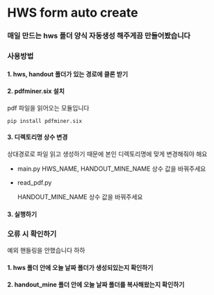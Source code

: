 # HWS form auto create



### 매일 만드는 hws 폴더 양식 자동생성 해주게끔 만들어봤습니다



### 사용방법

#### 1. hws, handout 폴더가 있는 경로에 클론 받기



#### 2. pdfminer.six 설치

pdf 파일을 읽어오는 모듈입니다

```
pip install pdfminer.six
```



#### 3. 디렉토리명 상수 변경

상대경로로 파일 읽고 생성하기 때문에 본인 디렉토리명에 맞게 변경해줘야 해요

- main.py
  HWS_NAME, HANDOUT_MINE_NAME 상수 값을 바꿔주세요

- read_pdf.py

  HANDOUT_MINE_NAME 상수 값을 바꿔주세요



#### 3. 실행하기



### 오류 시 확인하기

예외 핸들링을 안했습니다 하하

#### 1. hws 폴더 안에 오늘 날짜 폴더가 생성되있는지 확인하기

#### 2. handout_mine 폴더 안에 오늘 날짜 폴더를 복사해왔는지 확인하기


